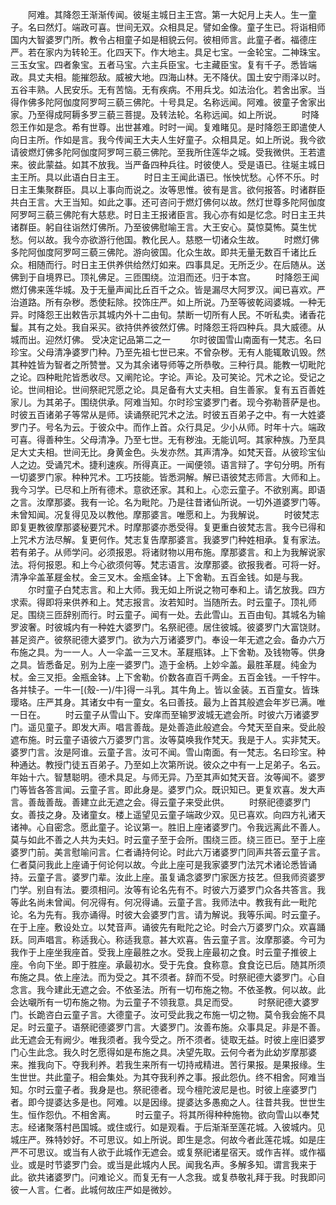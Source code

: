 <!-- { "loadSidebar": true } -->
　　阿难。其降怨王渐渐传闻。彼埏主城日主王宫。第一大妃月上夫人。生一童子。名曰然灯。端政可喜。世间无双。众相具足。譬如金像。童子生已。将诣相师国内大智婆罗门所。教令占相童子如是相貌云何。彼相师言。此童子者。福德庄严。若在家内为转轮王。化四天下。作大地主。具足七宝。一金轮宝。二神珠宝。三玉女宝。四者象宝。五者马宝。六主兵臣宝。七主藏臣宝。复有千子。悉皆端政。具丈夫相。能摧怨敌。威被大地。四海山林。无不降伏。国土安宁雨泽以时。五谷丰熟。人民安乐。无有苦恼。无有疾病。不用兵戈。如法治化。若舍出家。当得作佛多陀阿伽度阿罗呵三藐三佛陀。十号具足。名称远闻。阿难。彼童子舍家出家。乃至得成阿耨多罗三藐三菩提。及转法轮。名称远闻。如上所说。
　　时降怨王作如是念。希有世尊。出世甚难。时时一闻。复难睹见。是时降怨王即遣使人向日主所。作如是言。我今传闻王大夫人生好童子。众相具足。如上所说。我今欲请彼燃灯佛多陀阿伽度阿罗呵三藐三佛陀。至我所住莲华之城。受我微供。王若遣来。彼此蒙益。如其不放我。当严备四种兵往。时彼使人。受是语已。往埏主城日主王所。具以此语白日主王。
　　时日主王闻此语已。怅怏忧愁。心怀不乐。时日主王集聚群臣。具以上事向而说之。汝等思惟。彼有是言。欲何报答。时诸群臣共白王言。大王当知。如此之事。还可咨问于燃灯佛何以故。然灯世尊多陀阿伽度阿罗呵三藐三佛陀有大慈悲。时日主王报诸臣言。我心亦有如是忆念。时日主王共诸群臣。躬自往诣然灯佛所。乃至彼佛慰喻王言。大王安心。莫惊莫怖。莫生忧愁。何以故。我今亦欲游行他国。教化民人。慈愍一切诸众生故。
　　时燃灯佛多陀阿伽度阿罗呵三藐三佛陀。游向彼国。化众生故。即共无量无数百千诸比丘众。相随而行。时日主王供养供给然灯如来。四事具足。无所乏少。在后随从。送佛到于自境界已。顶礼佛足。三匝围绕。泣泪而还。归于本宫。
　　时降怨王闻燃灯佛来莲华城。及于无量声闻比丘百千之众。皆是漏尽大阿罗汉。闻已喜欢。严治道路。所有杂秽。悉使耘除。挍饰庄严。如上所说。乃至等彼乾闼婆城。一种无异。时降怨王出敕告示其城内外十二由旬。禁断一切所有人民。不听私卖。诸香花鬘。其有之处。我自采买。欲持供养彼然灯佛。时降怨王将四种兵。具大威德。从城而出。迎然灯佛。
受决定记品第二之一
　　尔时彼国雪山南面有一梵志。名曰珍宝。父母清净婆罗门种。乃至先祖七世已来。不曾杂秽。无有人能辄敢讥毁。然其种姓皆为智者之所赞誉。又为其余诸导师等之所恭敬。三种行具。能教一切毗陀之论。四种毗陀皆悉收尽。又阐陀论。字论。声论。及可笑论。咒术之论。受记之论。世间相论。世间祭祀咒愿之论。具足备有大丈夫相。自生善家。复有五百善姓家儿。为其弟子。围绕供承。阿难当知。尔时珍宝婆罗门者。现今弥勒菩萨是也。时彼五百诸弟子等常从是师。读诵祭祀咒术之法。时彼五百弟子之中。有一大姓婆罗门子。号名为云。于彼众中。而作上首。众行具足。少小从师。时年十六。端政可喜。得善种生。父母清净。乃至七世。无有秽浊。无能讥呵。其家种族。乃至具足大丈夫相。世间无比。身黄金色。头发亦然。其声清净。如梵天音。从彼珍宝仙人之边。受诵咒术。捷利速疾。所得真正。一闻便领。语言辩了。字句分明。所有一切婆罗门家。种种咒术。工巧技能。皆悉洞解。解已语彼梵志师言。大师和上。我今习学。已尽和上所有德术。意欲还家。其和上。心恋云童子。不欲别离。即语之言。汝摩那婆。我有一论。名为毗陀。乃是往昔诸仙所说。一切外道婆罗门等。未曾知闻。况复得见及以教他。摩那婆言。唯愿和上。为我解说。
　　时彼梵志即复更教彼摩那婆秘要咒术。时摩那婆亦悉受得。复更重白彼梵志言。我今已得和上咒术方法尽解。复更何作。梵志复告摩那婆言。我婆罗门种姓相承。复有家法。若有弟子。从师学问。必须报恩。将诸财物以用布施。摩那婆言。和上为我解说家法。将何报恩。和上今心欲须何等。梵志语言。汝摩那婆。欲报我者。可将一好。清净伞盖革屣金杖。金三叉木。金瓶金钵。上下舍勒。五百金钱。如是与我。
　　尔时童子白梵志言。和上大师。我无如上所说之物可奉和上。请乞放我。四方求索。得即将来供养和上。梵志报言。汝若知时。当随所去。时云童子。顶礼师足。围绕三匝辞别而行。时云童子。闻有一处。去此雪山。五百由旬。其城名为输罗波奢。时彼城内有一种姓大婆罗门。名祭祀德。居住彼城。彼婆罗门大富饶财。甚足资产。彼祭祀德大婆罗门。欲为六万诸婆罗门。奉设一年无遮之会。备办六万布施之具。为一一人。人一伞盖一三叉木。革屣瓶钵。上下舍勒。及钱物等。供身之具。皆悉备足。别为上座一婆罗门。造于金柄。上妙伞盖。最胜革屣。纯金为杖。金三叉拒。金瓶金钵。上下舍勒。价数各直百千两金。五百金钱。一千牸牛。各并犊子。一牛一[(殼-一)/牛]得一斗乳。其牛角上。皆以金装。五百童女。皆珠璎珞。庄严其身。其诸女中有一童女。名曰善技。最为上首其般遮会年岁已满。唯一日在。
　　时云童子从雪山下。安庠而至输罗波城无遮会所。时彼六万诸婆罗门。遥见童子。即发大声。唱言善哉。是处善造此般遮会。今梵天至自来。受此般遮布施。时云童子语彼六万婆罗门言。汝等莫唤我作梵天。我是于人。实非梵天。婆罗门言。汝是阿谁。云童子言。汝可不闻。雪山南面。有一梵志。名曰珍宝。种种通达。教授门徒五百弟子。乃至如上次第所说。彼众之中有一上足弟子。名云。年始十六。智慧聪明。德术具足。与师无异。乃至其声如梵天音。汝等闻不。婆罗门等皆各答言闻。云童子言。即此身是。婆罗门众。既识知已。更复欢喜。发大声言。善哉善哉。善建立此无遮之会。得云童子来受此供。
　　时祭祀德婆罗门女。善技之身。及诸童女。楼上遥望见云童子端政少双。见已喜欢。向四方礼诸天诸神。心自密念。愿此童子。论议第一。胜旧上座诸婆罗门。令我远离此不善人。莫与如此不善之人共为夫妇。时云童子至于会所。围绕三匝。绕三匝已。至于上座婆罗门前。美言慰喻问言。仁者诵持何论。时此六万诸婆罗门同声共答云童子言。仁者莫问我此上座诵于何论何以故。今此上座可是我家婆罗门法咒术诸论悉皆诵持。云童子言。婆罗门辈。汝此上座。虽复诵念婆罗门家医方技艺。但我师资婆罗门学。别自有法。要须相问。汝等有论名先有不。时彼六万婆罗门众各共答言。我等此名尚未曾闻。何况得有。何况得诵。云童子言。我师法中。教我有此一毗陀论。名为先有。我亦诵得。时彼大会婆罗门言。请为解说。我等乐闻。时云童子。在于上座。敷设处立。以梵音声。诵彼先有毗陀之论。时会六万婆罗门众。欢喜踊跃。同声唱言。称适我心。称适我意。甚大欢喜。告云童子言。汝摩那婆。今可为我作于上座坐我座首。受我上座最胜之水。受我上座最初之食。时云童子推彼上座。令向下坐。即于胜座。承最初水。受于先食。食称意。食食讫已后。随其所须布施之具。依上座法。而为受之。其不须者。辞而不受。时祭祀德大婆罗门。心自念言。我今建此无遮之会。不依圣法。所有一切布施之物。不依圣教。何以故。此会达嚫所有一切布施之物。为云童子不领我意。具足而受。
　　时祭祀德大婆罗门。长跪咨白云童子言。大德童子。汝可受此我之布施一切之物。莫令我会施不具足。时云童子。语祭祀德婆罗门言。大婆罗门。汝善布施。众事具足。非是不善。此无遮会无有阙少。唯我须者。我今受之。所不须者。徒取无益。时彼上座旧婆罗门心生此念。我久时乞愿得如是布施之具。决望先取。云何今者为此幼岁摩那婆来。推我向下。夺我利养。若我生来所有一切持戒精进。苦行果报。是果报缘。生生世世。共此童子。相会集处。为其夺我利养之事。报此怨仇。终不相舍。阿难当知。尔时云童子者。我身是也。祭祀德者。现今檀陀波尼是也。时彼上座婆罗门者。即今提婆达多是也。阿难。以是因缘。提婆达多愚痴之人。往昔共我。世世生生。恒作怨仇。不相舍离。
　　时云童子。将其所得种种施物。欲向雪山以奉梵志。经诸聚落村邑国城。或住或行。如是观看。于后渐渐至莲花城。入彼城内。见城庄严。殊特妙好。不可思议。如上所说。即生是念。何故今者此莲花城。如是庄严不可思议。或当有人欲于此城作无遮会。或复祭祀诸星宿天。或作吉祥。或作福业。或是时节婆罗门会。或当是此城内人民。闻我名声。多解多知。谓言我来于此。欲共诸婆罗门。问难论义。而复无有一人念我。或复恭敬礼拜于我。时我即问彼一人言。仁者。此城何故庄严如是微妙。

